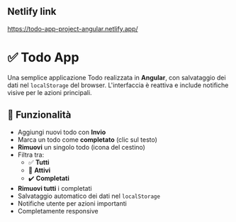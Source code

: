 ## Netlify link
https://todo-app-project-angular.netlify.app/

# ✅ Todo App

Una semplice applicazione Todo realizzata in **Angular**, con salvataggio dei dati nel `localStorage` del browser. L'interfaccia è reattiva e include notifiche visive per le azioni principali.

## 🚀 Funzionalità

- Aggiungi nuovi todo con **Invio**
- Marca un todo come **completato** (clic sul testo)
- **Rimuovi** un singolo todo (icona del cestino)
- Filtra tra:
  - ✅ **Tutti**
  - 🔲 **Attivi**
  - ✔️ **Completati**
- **Rimuovi tutti** i completati
- Salvataggio automatico dei dati nel `localStorage`
- Notifiche utente per azioni importanti
- Completamente responsive
